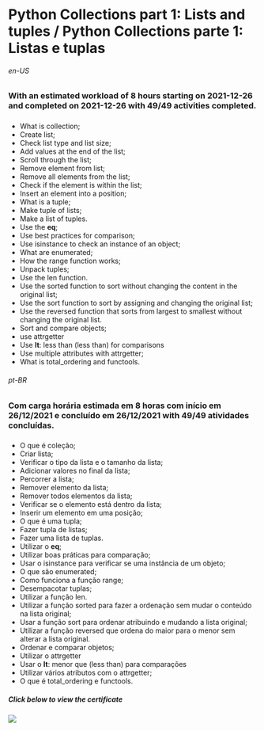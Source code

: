 # Python Collections part 1: Lists and tuples / Python Collections parte 1: Listas e tuplas

###### en-US
### With an estimated workload of 8 hours starting on 2021-12-26 and completed on 2021-12-26 with 49/49 activities completed.

### 
* What is collection;
* Create list;
* Check list type and list size;
* Add values ​​at the end of the list;
* Scroll through the list;
* Remove element from list;
* Remove all elements from the list;
* Check if the element is within the list;
* Insert an element into a position;
* What is a tuple;
* Make tuple of lists;
* Make a list of tuples.
* Use the __eq__;
* Use best practices for comparison;
* Use isinstance to check an instance of an object;
* What are enumerated;
* How the range function works;
* Unpack tuples;
* Use the len function.
* Use the sorted function to sort without changing the content in the original list;
* Use the sort function to sort by assigning and changing the original list;
* Use the reversed function that sorts from largest to smallest without changing the original list.
* Sort and compare objects;
* use attrgetter
* Use __lt__: less than (less than) for comparisons
* Use multiple attributes with attrgetter;
* What is total_ordering and functools.

###### pt-BR
### Com carga horária estimada em 8 horas com início em 26/12/2021 e concluído em 26/12/2021 with 49/49 atividades concluídas.

### 
* O que é coleção;
* Criar lista;
* Verificar o tipo da lista e o tamanho da lista;
* Adicionar valores no final da lista;
* Percorrer a lista;
* Remover elemento da lista;
* Remover todos elementos da lista;
* Verificar se o elemento está dentro da lista;
* Inserir um elemento em uma posição;
* O que é uma tupla;
* Fazer tupla de listas;
* Fazer uma lista de tuplas.
* Utilizar o __eq__;
* Utilizar boas práticas para comparação;
* Usar o isinstance para verificar se uma instância de um objeto;
* O que são enumerated;
* Como funciona a função range;
* Desempacotar tuplas;
* Utilizar a função len.
* Utilizar a função sorted para fazer a ordenação sem mudar o conteúdo na lista original;
* Usar a função sort para ordenar atribuindo e mudando a lista original;
* Utilizar a função reversed que ordena do maior para o menor sem alterar a lista original.
* Ordenar e comparar objetos;
* Utilizar o attrgetter
* Usar o __lt__: menor que (less than) para comparações
* Utilizar vários atributos com o attrgetter;
* O que é total_ordering e functools.


##### Click below to view the certificate
[![](https://cdn4.iconfinder.com/data/icons/business-1221/24/Certificate-64.png)](https://cursos.alura.com.br/certificate/wesley-comput/python-collections-listas-e-tuplas)
